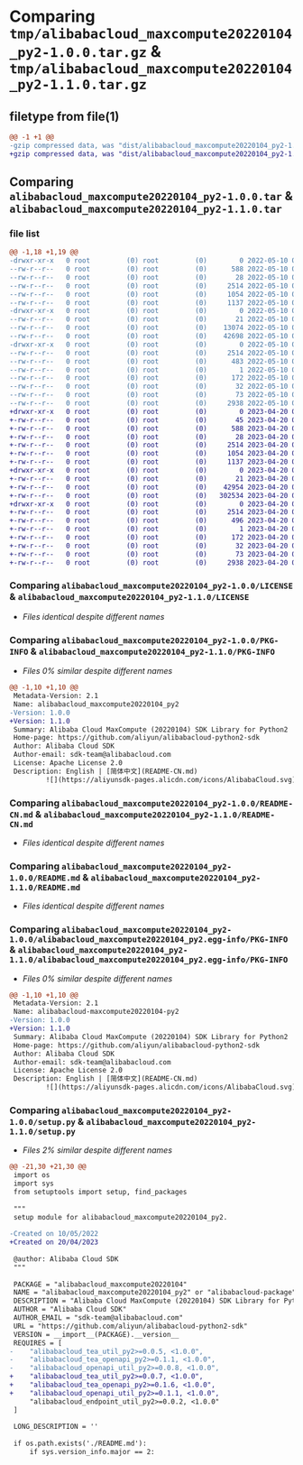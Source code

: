 # Comparing `tmp/alibabacloud_maxcompute20220104_py2-1.0.0.tar.gz` & `tmp/alibabacloud_maxcompute20220104_py2-1.1.0.tar.gz`

## filetype from file(1)

```diff
@@ -1 +1 @@
-gzip compressed data, was "dist/alibabacloud_maxcompute20220104_py2-1.0.0.tar", last modified: Tue May 10 03:46:23 2022, max compression
+gzip compressed data, was "dist/alibabacloud_maxcompute20220104_py2-1.1.0.tar", last modified: Thu Apr 20 08:21:18 2023, max compression
```

## Comparing `alibabacloud_maxcompute20220104_py2-1.0.0.tar` & `alibabacloud_maxcompute20220104_py2-1.1.0.tar`

### file list

```diff
@@ -1,18 +1,19 @@
-drwxr-xr-x   0 root         (0) root         (0)        0 2022-05-10 03:46:23.000000 alibabacloud_maxcompute20220104_py2-1.0.0/
--rw-r--r--   0 root         (0) root         (0)      588 2022-05-10 03:46:23.000000 alibabacloud_maxcompute20220104_py2-1.0.0/LICENSE
--rw-r--r--   0 root         (0) root         (0)       28 2022-05-10 03:46:23.000000 alibabacloud_maxcompute20220104_py2-1.0.0/MANIFEST.in
--rw-r--r--   0 root         (0) root         (0)     2514 2022-05-10 03:46:23.000000 alibabacloud_maxcompute20220104_py2-1.0.0/PKG-INFO
--rw-r--r--   0 root         (0) root         (0)     1054 2022-05-10 03:46:23.000000 alibabacloud_maxcompute20220104_py2-1.0.0/README-CN.md
--rw-r--r--   0 root         (0) root         (0)     1137 2022-05-10 03:46:23.000000 alibabacloud_maxcompute20220104_py2-1.0.0/README.md
-drwxr-xr-x   0 root         (0) root         (0)        0 2022-05-10 03:46:23.000000 alibabacloud_maxcompute20220104_py2-1.0.0/alibabacloud_maxcompute20220104/
--rw-r--r--   0 root         (0) root         (0)       21 2022-05-10 03:46:23.000000 alibabacloud_maxcompute20220104_py2-1.0.0/alibabacloud_maxcompute20220104/__init__.py
--rw-r--r--   0 root         (0) root         (0)    13074 2022-05-10 03:46:23.000000 alibabacloud_maxcompute20220104_py2-1.0.0/alibabacloud_maxcompute20220104/client.py
--rw-r--r--   0 root         (0) root         (0)    42698 2022-05-10 03:46:23.000000 alibabacloud_maxcompute20220104_py2-1.0.0/alibabacloud_maxcompute20220104/models.py
-drwxr-xr-x   0 root         (0) root         (0)        0 2022-05-10 03:46:23.000000 alibabacloud_maxcompute20220104_py2-1.0.0/alibabacloud_maxcompute20220104_py2.egg-info/
--rw-r--r--   0 root         (0) root         (0)     2514 2022-05-10 03:46:23.000000 alibabacloud_maxcompute20220104_py2-1.0.0/alibabacloud_maxcompute20220104_py2.egg-info/PKG-INFO
--rw-r--r--   0 root         (0) root         (0)      483 2022-05-10 03:46:23.000000 alibabacloud_maxcompute20220104_py2-1.0.0/alibabacloud_maxcompute20220104_py2.egg-info/SOURCES.txt
--rw-r--r--   0 root         (0) root         (0)        1 2022-05-10 03:46:23.000000 alibabacloud_maxcompute20220104_py2-1.0.0/alibabacloud_maxcompute20220104_py2.egg-info/dependency_links.txt
--rw-r--r--   0 root         (0) root         (0)      172 2022-05-10 03:46:23.000000 alibabacloud_maxcompute20220104_py2-1.0.0/alibabacloud_maxcompute20220104_py2.egg-info/requires.txt
--rw-r--r--   0 root         (0) root         (0)       32 2022-05-10 03:46:23.000000 alibabacloud_maxcompute20220104_py2-1.0.0/alibabacloud_maxcompute20220104_py2.egg-info/top_level.txt
--rw-r--r--   0 root         (0) root         (0)       73 2022-05-10 03:46:23.000000 alibabacloud_maxcompute20220104_py2-1.0.0/setup.cfg
--rw-r--r--   0 root         (0) root         (0)     2938 2022-05-10 03:46:23.000000 alibabacloud_maxcompute20220104_py2-1.0.0/setup.py
+drwxr-xr-x   0 root         (0) root         (0)        0 2023-04-20 08:21:18.000000 alibabacloud_maxcompute20220104_py2-1.1.0/
+-rw-r--r--   0 root         (0) root         (0)       45 2023-04-20 08:21:17.000000 alibabacloud_maxcompute20220104_py2-1.1.0/ChangeLog.md
+-rw-r--r--   0 root         (0) root         (0)      588 2023-04-20 08:21:17.000000 alibabacloud_maxcompute20220104_py2-1.1.0/LICENSE
+-rw-r--r--   0 root         (0) root         (0)       28 2023-04-20 08:21:17.000000 alibabacloud_maxcompute20220104_py2-1.1.0/MANIFEST.in
+-rw-r--r--   0 root         (0) root         (0)     2514 2023-04-20 08:21:18.000000 alibabacloud_maxcompute20220104_py2-1.1.0/PKG-INFO
+-rw-r--r--   0 root         (0) root         (0)     1054 2023-04-20 08:21:17.000000 alibabacloud_maxcompute20220104_py2-1.1.0/README-CN.md
+-rw-r--r--   0 root         (0) root         (0)     1137 2023-04-20 08:21:17.000000 alibabacloud_maxcompute20220104_py2-1.1.0/README.md
+drwxr-xr-x   0 root         (0) root         (0)        0 2023-04-20 08:21:18.000000 alibabacloud_maxcompute20220104_py2-1.1.0/alibabacloud_maxcompute20220104/
+-rw-r--r--   0 root         (0) root         (0)       21 2023-04-20 08:21:17.000000 alibabacloud_maxcompute20220104_py2-1.1.0/alibabacloud_maxcompute20220104/__init__.py
+-rw-r--r--   0 root         (0) root         (0)    42954 2023-04-20 08:21:17.000000 alibabacloud_maxcompute20220104_py2-1.1.0/alibabacloud_maxcompute20220104/client.py
+-rw-r--r--   0 root         (0) root         (0)   302534 2023-04-20 08:21:17.000000 alibabacloud_maxcompute20220104_py2-1.1.0/alibabacloud_maxcompute20220104/models.py
+drwxr-xr-x   0 root         (0) root         (0)        0 2023-04-20 08:21:18.000000 alibabacloud_maxcompute20220104_py2-1.1.0/alibabacloud_maxcompute20220104_py2.egg-info/
+-rw-r--r--   0 root         (0) root         (0)     2514 2023-04-20 08:21:17.000000 alibabacloud_maxcompute20220104_py2-1.1.0/alibabacloud_maxcompute20220104_py2.egg-info/PKG-INFO
+-rw-r--r--   0 root         (0) root         (0)      496 2023-04-20 08:21:17.000000 alibabacloud_maxcompute20220104_py2-1.1.0/alibabacloud_maxcompute20220104_py2.egg-info/SOURCES.txt
+-rw-r--r--   0 root         (0) root         (0)        1 2023-04-20 08:21:17.000000 alibabacloud_maxcompute20220104_py2-1.1.0/alibabacloud_maxcompute20220104_py2.egg-info/dependency_links.txt
+-rw-r--r--   0 root         (0) root         (0)      172 2023-04-20 08:21:17.000000 alibabacloud_maxcompute20220104_py2-1.1.0/alibabacloud_maxcompute20220104_py2.egg-info/requires.txt
+-rw-r--r--   0 root         (0) root         (0)       32 2023-04-20 08:21:17.000000 alibabacloud_maxcompute20220104_py2-1.1.0/alibabacloud_maxcompute20220104_py2.egg-info/top_level.txt
+-rw-r--r--   0 root         (0) root         (0)       73 2023-04-20 08:21:18.000000 alibabacloud_maxcompute20220104_py2-1.1.0/setup.cfg
+-rw-r--r--   0 root         (0) root         (0)     2938 2023-04-20 08:21:17.000000 alibabacloud_maxcompute20220104_py2-1.1.0/setup.py
```

### Comparing `alibabacloud_maxcompute20220104_py2-1.0.0/LICENSE` & `alibabacloud_maxcompute20220104_py2-1.1.0/LICENSE`

 * *Files identical despite different names*

### Comparing `alibabacloud_maxcompute20220104_py2-1.0.0/PKG-INFO` & `alibabacloud_maxcompute20220104_py2-1.1.0/PKG-INFO`

 * *Files 0% similar despite different names*

```diff
@@ -1,10 +1,10 @@
 Metadata-Version: 2.1
 Name: alibabacloud_maxcompute20220104_py2
-Version: 1.0.0
+Version: 1.1.0
 Summary: Alibaba Cloud MaxCompute (20220104) SDK Library for Python2
 Home-page: https://github.com/aliyun/alibabacloud-python2-sdk
 Author: Alibaba Cloud SDK
 Author-email: sdk-team@alibabacloud.com
 License: Apache License 2.0
 Description: English | [简体中文](README-CN.md)
         ![](https://aliyunsdk-pages.alicdn.com/icons/AlibabaCloud.svg)
```

### Comparing `alibabacloud_maxcompute20220104_py2-1.0.0/README-CN.md` & `alibabacloud_maxcompute20220104_py2-1.1.0/README-CN.md`

 * *Files identical despite different names*

### Comparing `alibabacloud_maxcompute20220104_py2-1.0.0/README.md` & `alibabacloud_maxcompute20220104_py2-1.1.0/README.md`

 * *Files identical despite different names*

### Comparing `alibabacloud_maxcompute20220104_py2-1.0.0/alibabacloud_maxcompute20220104_py2.egg-info/PKG-INFO` & `alibabacloud_maxcompute20220104_py2-1.1.0/alibabacloud_maxcompute20220104_py2.egg-info/PKG-INFO`

 * *Files 0% similar despite different names*

```diff
@@ -1,10 +1,10 @@
 Metadata-Version: 2.1
 Name: alibabacloud-maxcompute20220104-py2
-Version: 1.0.0
+Version: 1.1.0
 Summary: Alibaba Cloud MaxCompute (20220104) SDK Library for Python2
 Home-page: https://github.com/aliyun/alibabacloud-python2-sdk
 Author: Alibaba Cloud SDK
 Author-email: sdk-team@alibabacloud.com
 License: Apache License 2.0
 Description: English | [简体中文](README-CN.md)
         ![](https://aliyunsdk-pages.alicdn.com/icons/AlibabaCloud.svg)
```

### Comparing `alibabacloud_maxcompute20220104_py2-1.0.0/setup.py` & `alibabacloud_maxcompute20220104_py2-1.1.0/setup.py`

 * *Files 2% similar despite different names*

```diff
@@ -21,30 +21,30 @@
 import os
 import sys
 from setuptools import setup, find_packages
 
 """
 setup module for alibabacloud_maxcompute20220104_py2.
 
-Created on 10/05/2022
+Created on 20/04/2023
 
 @author: Alibaba Cloud SDK
 """
 
 PACKAGE = "alibabacloud_maxcompute20220104"
 NAME = "alibabacloud_maxcompute20220104_py2" or "alibabacloud-package"
 DESCRIPTION = "Alibaba Cloud MaxCompute (20220104) SDK Library for Python2"
 AUTHOR = "Alibaba Cloud SDK"
 AUTHOR_EMAIL = "sdk-team@alibabacloud.com"
 URL = "https://github.com/aliyun/alibabacloud-python2-sdk"
 VERSION = __import__(PACKAGE).__version__
 REQUIRES = [
-    "alibabacloud_tea_util_py2>=0.0.5, <1.0.0",
-    "alibabacloud_tea_openapi_py2>=0.1.1, <1.0.0",
-    "alibabacloud_openapi_util_py2>=0.0.8, <1.0.0",
+    "alibabacloud_tea_util_py2>=0.0.7, <1.0.0",
+    "alibabacloud_tea_openapi_py2>=0.1.6, <1.0.0",
+    "alibabacloud_openapi_util_py2>=0.1.1, <1.0.0",
     "alibabacloud_endpoint_util_py2>=0.0.2, <1.0.0"
 ]
 
 LONG_DESCRIPTION = ''
 
 if os.path.exists('./README.md'):
     if sys.version_info.major == 2:
```

